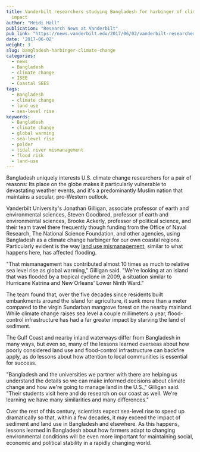 ```yaml
---
title: Vanderbilt researchers studying Bangladesh for harbinger of climate change
  impact
author: "Heidi Hall"
publication: "Research News at Vanderbilt"
pub_link: "https://news.vanderbilt.edu/2017/06/02/vanderbilt-researchers-studying-bangladesh-for-harbinger-of-climate-change-impact/"
date: '2017-06-02'
weight: 3
slug: bangladesh-harbinger-climate-change
categories:
  - news
  - Bangladesh
  - climate change
  - ISEE
  - Coastal SEES
tags:
  - Bangladesh
  - climate change
  - land use
  - sea-level rise
keywords:
  - Bangladesh
  - climate change
  - global warming
  - sea-level rise
  - polder
  - tidal river mismanagement
  - flood risk
  - land-use
---
```


Bangladesh uniquely interests U.S. climate change researchers for a pair of reasons: Its place on the globe makes it particularly vulnerable to devastating weather events, and it's a predominantly Muslim nation that maintains a secular, pro-Western outlook.

Vanderbilt University's Jonathan Gilligan, associate professor of earth and environmental sciences, Steven Goodbred, professor of earth and environmental sciences, Brooke Ackerly, professor of political science, and their team travel there frequently though funding from the Office of Naval Research, The National Science Foundation, and other agencies, using Bangladesh as a climate change harbinger for our own coastal regions. Particularly evident is the way [land use mismanagement](https://news.vanderbilt.edu/2015/01/05/flood-control-efforts-in-bangladesh-exacerbate-flooding-threaten-millions/), similar to what happens here, has affected flooding.

<!--more-->

"That mismanagement has contributed almost 10 times as much to relative sea level rise as global warming," Gilligan said. "We're looking at an island that was flooded by a tropical cyclone in 2009, a situation similar to Hurricane Katrina and New Orleans' Lower Ninth Ward."

The team found that, over the five decades since residents built embankments around the island for agriculture, it sunk more than a meter compared to the virgin Sundarban mangrove forest on the nearby mainland. While climate change raises sea level a couple millimeters a year, flood-control infrastructure has had a far greater impact by starving the land of sediment.

The Gulf Coast and nearby inland waterways differ from Bangladesh in many ways, but even so, many of the lessons learned overseas about how poorly considered land use and flood-control infrastructure can backfire apply, as do lessons about how attention to local communities is essential for success.

"Bangladesh and the universities we partner with there are helping us understand the details so we can make informed decisions about climate change and how we're going to manage land in the U.S.," Gilligan said. "Their students visit here and do research on our coast as well. We're learning we have many similarities and many differences."

Over the rest of this century, scientists expect sea-level rise to speed up dramatically so that, within a few decades, it may exceed the impact of sediment and land use in Bangladesh and elsewhere. As this happens, lessons learned in Bangladesh about how farmers adapt to changing environmental conditions will be even more important for maintaining social, economic and political stability in a rapidly changing world.
